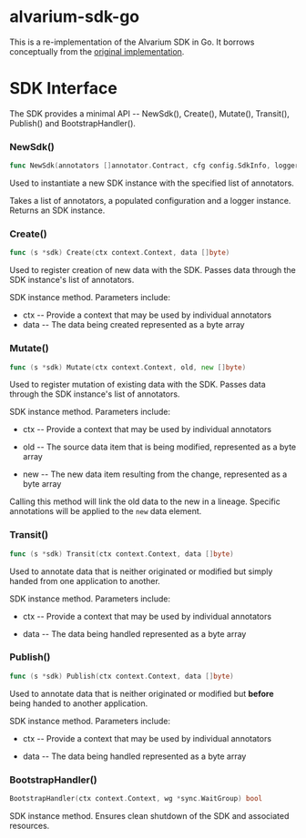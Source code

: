# alvarium-sdk-go

This is a re-implementation of the Alvarium SDK in Go. It borrows conceptually from the [original implementation](https://github.com/project-alvarium/go-sdk).

# SDK Interface

The SDK provides a minimal API -- NewSdk(), Create(), Mutate(), Transit(), Publish() and BootstrapHandler().

### NewSdk()

```go
func NewSdk(annotators []annotator.Contract, cfg config.SdkInfo, logger logInterface.Logger) interfaces.Sdk
```

Used to instantiate a new SDK instance with the specified list of annotators.

Takes a list of annotators, a populated configuration and a logger instance. Returns an SDK instance.

### Create()

```go
func (s *sdk) Create(ctx context.Context, data []byte)
```

Used to register creation of new data with the SDK. Passes data through the SDK instance's list of annotators.

SDK instance method. Parameters include:

- ctx -- Provide a context that may be used by individual annotators
- data -- The data being created represented as a byte array

### Mutate()

```go
func (s *sdk) Mutate(ctx context.Context, old, new []byte)
```

Used to register mutation of existing data with the SDK. Passes data through the SDK instance's list of annotators.

SDK instance method. Parameters include:

- ctx -- Provide a context that may be used by individual annotators

- old -- The source data item that is being modified, represented as a byte array

- new -- The new data item resulting from the change, represented as a byte array

Calling this method will link the old data to the new in a lineage. Specific annotations will be applied to the `new` data element.

### Transit()

```go
func (s *sdk) Transit(ctx context.Context, data []byte)
```

Used to annotate data that is neither originated or modified but simply handed from one application to another.

SDK instance method. Parameters include:

- ctx -- Provide a context that may be used by individual annotators

- data -- The data being handled represented as a byte array

### Publish()

```go
func (s *sdk) Publish(ctx context.Context, data []byte)
```

Used to annotate data that is neither originated or modified but **before** being handed to another application.

SDK instance method. Parameters include:

- ctx -- Provide a context that may be used by individual annotators

- data -- The data being handled represented as a byte array

### BootstrapHandler()

```go
BootstrapHandler(ctx context.Context, wg *sync.WaitGroup) bool
```

SDK instance method. Ensures clean shutdown of the SDK and associated resources.

